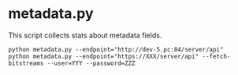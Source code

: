 # metadata.py

This script collects stats about metadata fields.
```
python metadata.py --endpoint="http://dev-5.pc:84/server/api"
python metadata.py --endpoint="https://XXX/server/api" --fetch-bitstreams --user=YYY --password=ZZZ
```
